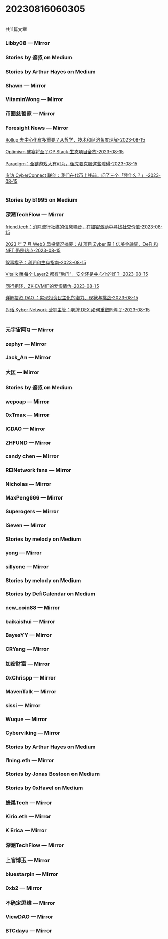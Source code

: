 <h1>20230816060305</h1><br/>共11篇文章




###  Libby08 — Mirror









###  Stories by 鉴叔 on Medium









###  Stories by Arthur Hayes on Medium







###  Shawn — Mirror







###  VitaminWong — Mirror









###  币圈慈善家 — Mirror















###  Foresight News — Mirror

<a target=_blank rel=nofollow href="https://mirror.xyz/foresightnews.eth/yEHlbwP7MbyEy-xUQhBBVV-qQ78QTn3yXnfGxQ4857g" >Rollup 去中心化有多重要？从哲学、技术和经济角度理解-2023-08-15</a><br/><br/><a target=_blank rel=nofollow href="https://mirror.xyz/foresightnews.eth/J8y2eQDiRDsd4_hZRGWcCD1FogWizweNaFRdMeKUXWk" >Optimism 盛宴将至？OP Stack 生态项目全览-2023-08-15</a><br/><br/><a target=_blank rel=nofollow href="https://mirror.xyz/foresightnews.eth/JyobX7e7Je-EUJVIiqhtfyGlXAzaDPYks3pJF5un3K4" >Paradigm：全链游戏大有可为，但先要克服这些障碍-2023-08-15</a><br/><br/><a target=_blank rel=nofollow href="https://mirror.xyz/foresightnews.eth/PysL6qPo_c2laSXDhvjhRvnBPBDrdq_it6Q204NlVJU" >专访 CyberConnect 联创：我们在代币上线前，问了三个「凭什么？」-2023-08-15</a><br/><br/>







###  Stories by b1995 on Medium







###  深潮TechFlow — Mirror

<a target=_blank rel=nofollow href="https://mirror.xyz/0x0E58bB9795a9D0F065e3a8Cc2aed2A63D6977d8A/beuc0z72elQ3LRMe0z6ronRLjhK0DLzcOgX0j8D1-CI" >friend.tech：消除流行社媒的信息噪音，在加密激励中寻找社交价值-2023-08-15</a><br/><br/><a target=_blank rel=nofollow href="https://mirror.xyz/0x0E58bB9795a9D0F065e3a8Cc2aed2A63D6977d8A/0-2b1JyBhqpiqNcAbM4DC7Fl0yBDCQfuB8TOcS7NR5o" >2023 年 7 月 Web3 风投情况摘要：AI 项目 Zyber 获 1 亿美金融资，DeFi 和 NFT 仍是热点-2023-08-15</a><br/><br/><a target=_blank rel=nofollow href="https://mirror.xyz/0x0E58bB9795a9D0F065e3a8Cc2aed2A63D6977d8A/8Qy4uTrhdH2g6Y8qW1jl1xLSLio95fQRu9vPnW_nUkU" >叙事楔子：利润和生存指南-2023-08-15</a><br/><br/><a target=_blank rel=nofollow href="https://mirror.xyz/0x0E58bB9795a9D0F065e3a8Cc2aed2A63D6977d8A/8_a1RK_nEcnEoEZUQMvXoKip-BtWrhTOQYND_L6Geso" >Vitalik 曝每个 Layer2 都有“后门”，安全还是中心化的好？-2023-08-15</a><br/><br/><a target=_blank rel=nofollow href="https://mirror.xyz/0x0E58bB9795a9D0F065e3a8Cc2aed2A63D6977d8A/fNXnX13QSJP1gWNED2V2BgQDATXrhdM3QBPKwy6mmnk" >同行相轻，ZK-EVM们的爱恨情仇-2023-08-15</a><br/><br/><a target=_blank rel=nofollow href="https://mirror.xyz/0x0E58bB9795a9D0F065e3a8Cc2aed2A63D6977d8A/4L-ykHKBoPtCYZAiY3I7GBsXg7iz7L7FhgT70hDUZw0" >详解投资 DAO ：实现投资民主化的潜力、现状与挑战-2023-08-15</a><br/><br/><a target=_blank rel=nofollow href="https://mirror.xyz/0x0E58bB9795a9D0F065e3a8Cc2aed2A63D6977d8A/DlszwV7WRc8UMh60qlXkMQiOO4LgacBrXcBY5JEeJAA" >对话 Kyber Network 营销主管：老牌 DEX 如何重塑辉煌？-2023-08-15</a><br/><br/>











###  元宇宙阿Q — Mirror







###  zephyr — Mirror

















###  Jack_An — Mirror







###  大匡 — Mirror







###  Stories by 鉴叔 on Medium













###  wepoap — Mirror











###  0xTmax — Mirror









###  ICDAO — Mirror













###  ZHFUND — Mirror











###  candy chen — Mirror

















###  REINetwork fans — Mirror







###  Nicholas — Mirror















###  MaxPeng666 — Mirror















###  Superogers — Mirror







###  iSeven — Mirror

















###  Stories by melody on Medium















###  yong — Mirror







###  sillyone — Mirror











###  Stories by melody on Medium







###  Stories by DefiCalendar on Medium











###  new_coin88 — Mirror











###  baikaishui — Mirror







###  BayesYY — Mirror

















###  CRYang — Mirror

















###  加密财富 — Mirror













###  0xChrispp — Mirror















###  MavenTalk — Mirror











###  sissi — Mirror















###  Wuque — Mirror









###  Cyberviking — Mirror















###  Stories by Arthur Hayes on Medium







###  l1ning.eth — Mirror







###  Stories by Jonas Bostoen on Medium











###  Stories by 0xHavel on Medium









###  蜂巢Tech — Mirror















###  Kirio.eth — Mirror







###  K Erica — Mirror











###  深潮TechFlow — Mirror

















###  上官博玉 — Mirror















###  bluestarpin — Mirror









###  0xb2 — Mirror















###  不确定思维 — Mirror









###  ViewDAO — Mirror







###  BTCdayu — Mirror





